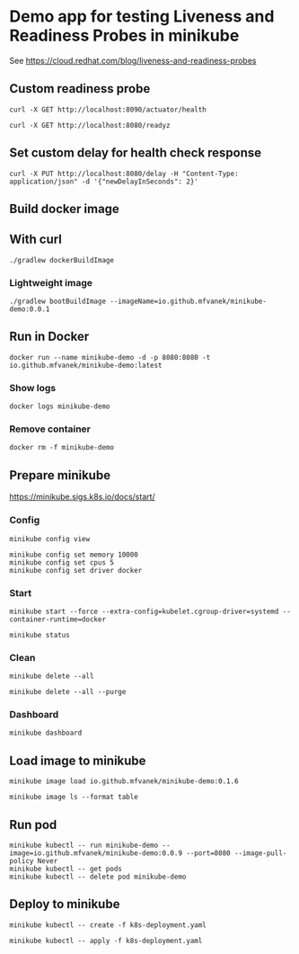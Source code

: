 # Demo app for testing Liveness and Readiness Probes in minikube
See https://cloud.redhat.com/blog/liveness-and-readiness-probes

## Custom readiness probe
```shell
curl -X GET http://localhost:8090/actuator/health
```

```shell
curl -X GET http://localhost:8080/readyz
```

## Set custom delay for health check response
```shell
curl -X PUT http://localhost:8080/delay -H "Content-Type: application/json" -d '{"newDelayInSeconds": 2}'
```

## Build docker image
## With curl
```shell
./gradlew dockerBuildImage
```

### Lightweight image
```shell
./gradlew bootBuildImage --imageName=io.github.mfvanek/minikube-demo:0.0.1
```

## Run in Docker
```shell
docker run --name minikube-demo -d -p 8080:8080 -t io.github.mfvanek/minikube-demo:latest
```

### Show logs
```shell
docker logs minikube-demo
```

### Remove container
```shell
docker rm -f minikube-demo
```

## Prepare minikube
https://minikube.sigs.k8s.io/docs/start/

### Config
```shell
minikube config view
```

```shell
minikube config set memory 10000
minikube config set cpus 5
minikube config set driver docker
```

### Start
```shell
minikube start --force --extra-config=kubelet.cgroup-driver=systemd --container-runtime=docker
```

```shell
minikube status
```

### Clean
```shell
minikube delete --all
```

```shell
minikube delete --all --purge
```

### Dashboard
```shell
minikube dashboard
```

## Load image to minikube
```shell
minikube image load io.github.mfvanek/minikube-demo:0.1.6
```

```shell
minikube image ls --format table
```

## Run pod
```shell
minikube kubectl -- run minikube-demo --image=io.github.mfvanek/minikube-demo:0.0.9 --port=8080 --image-pull-policy Never
minikube kubectl -- get pods
minikube kubectl -- delete pod minikube-demo
```

## Deploy to minikube
```shell
minikube kubectl -- create -f k8s-deployment.yaml
```

```shell
minikube kubectl -- apply -f k8s-deployment.yaml
```

